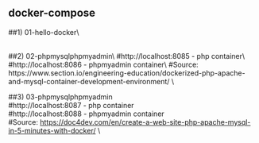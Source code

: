 ## docker-compose 

##1) 01-hello-docker\


<br />
##2) 02-phpmysqlphpmyadmin\
#http://localhost:8085           - php container\
#http://localhost:8086           - phpmyadmin container\
#Source: https://www.section.io/engineering-education/dockerized-php-apache-and-mysql-container-development-environment/ \
<br />

##3) 03-phpmysqlphpmyadmin\
#http://localhost:8087           - php container\
#http://localhost:8088           - phpmyadmin container\
#Source: https://doc4dev.com/en/create-a-web-site-php-apache-mysql-in-5-minutes-with-docker/ \
